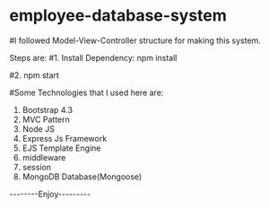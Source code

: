 # employee-database-system
#I followed Model-View-Controller structure for making this system.

Steps are:
#1. Install Dependency:
npm install

#2. npm start 

#Some Technologies that I used here are:
1. Bootstrap 4.3
2. MVC Pattern
3. Node JS
4. Express Js Framework
5. EJS Template Engine
6. middleware
7. session
8. MongoDB Database(Mongoose)

--------Enjoy---------


